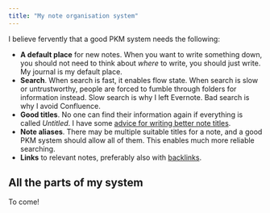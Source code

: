 ```yaml
---
title: "My note organisation system"
---
```


I believe fervently that a good PKM system needs the following:

- **A default place** for new notes. When you want to write something down, you should not need to think about *where* to write, you should just write. My journal is my default place. 
- **Search**. When search is fast, it enables flow state. When search is slow or untrustworthy, people are forced to fumble through folders for information instead. Slow search is why I left Evernote. Bad search is why I avoid Confluence.
- **Good titles**. No one can find their information again if everything is called *Untitled*. I have some [advice for writing better note titles](notes/Advice%20for%20writing%20better%20note%20titles).
- **Note aliases**. There may be multiple suitable titles for a note, and a good PKM system should allow all of them. This enables much more reliable searching.
- **Links** to relevant notes, preferably also with [backlinks](notes/Backlink.md).

## All the parts of my system

To come!